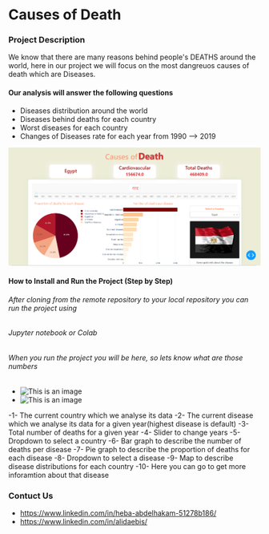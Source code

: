 # Causes of Death

### Project Description 
We know that there are many reasons behind people's DEATHS around the world,
here in our project we will focus on the most dangreuos causes of death which are Diseases.

#### Our analysis will answer the following questions
- Diseases distribution around the world 
- Diseases behind deaths for each country 
- Worst diseases for each country 
- Changes of Diseases rate for each year from 1990 --> 2019 

![This is an image](/assets/Cause_of_deaths.png)

#### How to Install and Run the Project (Step by Step)

###### After cloning from the remote repository to your local repository you can run the project using
###### Jupyter notebook or Colab
###### When you run the project you will be here, so lets know what are those numbers
- ![This is an image](/assets/first.png)
- ![This is an image](/assets/second.png)

-1- The current country which we analyse its data
-2- The current disease which we analyse its data for a given year(highest disease is default) 
-3- Total number of deaths for a given year
-4- Slider to change years
-5- Dropdown to select a country
-6- Bar graph to describe the number of deaths per disease
-7- Pie graph to describe the proportion of deaths for each disease
-8- Dropdown to select a disease
-9- Map to describe disease distributions for each country
-10- Here you can go to get more inforamtion about that disease


### Contuct Us
- https://www.linkedin.com/in/heba-abdelhakam-51278b186/
- https://www.linkedin.com/in/alidaebis/
